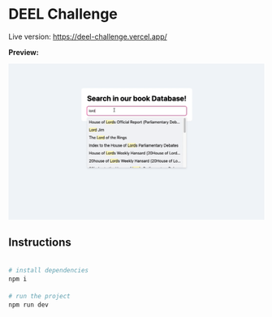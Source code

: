 # DEEL Challenge

Live version: https://deel-challenge.vercel.app/

**Preview:**

<img src="https://github.com/juangl/deel-challenge/blob/main/docs/screen-recording.gif?raw=true" />

## Instructions

```bash

# install dependencies
npm i

# run the project
npm run dev
```

